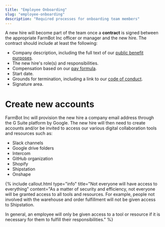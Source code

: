 ```yaml
---
title: "Employee Onboarding"
slug: "employee-onboarding"
description: "Required processes for onboarding team members"
---
```


A new hire will become part of the team once a **contract** is signed between the appropriate FarmBot Inc officer or manager and the new hire. The contract should include at least the following:

  * Company description, including the full text of our [public benefit purposes](../../farmbot/intro.md#public-benefit-purposes).
  * The new hire's role(s) and responsibilities.
  * Compensation based on our [pay formula](compensation.md#pay-formula).
  * Start date.
  * Grounds for termination, including a link to our [code of conduct](code-of-conduct.md).
  * Signature area.

# Create new accounts

FarmBot Inc will provision the new hire a company email address through the G Suite platform by Google. The new hire will then need to create accounts and/or be invited to access our various digital collaboration tools and resources such as:

  * Slack channels
  * Google drive folders
  * Intercom
  * GitHub organization
  * Shopify
  * Shipstation
  * Onshape

{%
include callout.html
type="info"
title="Not everyone will have access to everything"
content="As a matter of security and efficiency, not everyone will be granted access to all tools and resources. For example, people not involved with the warehouse and order fulfillment will not be given access to Shipstation.

In general, an employee will only be given access to a tool or resource if it is necessary for them to fulfill their responsibilities."
%}
